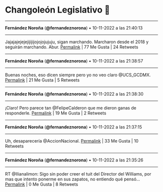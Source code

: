 # Changoleón Legislativo 🙈
*****
**Fernández Noroña** (**@fernandeznorona**) • 10-11-2022 a las 21:40:13
*****
Jajajajejejejijijijojojojujuju, sigan marchando. Marcharon desde el 2018 y seguirán marchando. Abur.
[Permalink](https://twitter.com/fernandeznorona/status/1590942450092318720) | 77 Me Gusta | 24 Retweets
*****
**Fernández Noroña** (**@fernandeznorona**) • 10-11-2022 a las 21:38:57
*****
Buenas noches, eso dicen siempre pero yo no veo claro @UCS_GCDMX.
[Permalink](https://twitter.com/fernandeznorona/status/1590942132868874240) | 21 Me Gusta | 5 Retweets
*****
**Fernández Noroña** (**@fernandeznorona**) • 10-11-2022 a las 21:38:30
*****
¡Claro! Pero parece tan @FelipeCalderon que me dieron ganas de responderle.
[Permalink](https://twitter.com/fernandeznorona/status/1590942019358429184) | 19 Me Gusta | 2 Retweets
*****
**Fernández Noroña** (**@fernandeznorona**) • 10-11-2022 a las 21:37:15
*****
Uh, desaparecería @AccionNacional.
[Permalink](https://twitter.com/fernandeznorona/status/1590941705993605121) | 33 Me Gusta | 10 Retweets
*****
**Fernández Noroña** (**@fernandeznorona**) • 10-11-2022 a las 21:35:26
*****
RT @Ilianalimon: Sigo sin poder creer el tuit del Director del Williams, por mas que intento ponerme en sus zapatos, no entiendo qué pensó…
[Permalink](https://twitter.com/fernandeznorona/status/1590941249065795589) | 0 Me Gusta | 8 Retweets
